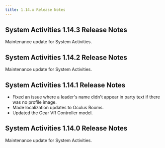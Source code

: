 ```yaml
---
title: 1.14.x Release Notes
---
```




## System Activities 1.14.3 Release Notes

Maintenance update for System Activities.

## System Activities 1.14.2 Release Notes

Maintenance update for System Activities.

## System Activities 1.14.1 Release Notes 

* Fixed an issue where a leader's name didn't appear in party text if there was no profile image.
* Made localization updates to Oculus Rooms.
* Updated the Gear VR Controller model.


## System Activities 1.14.0 Release Notes

Maintenance update for System Activities.
